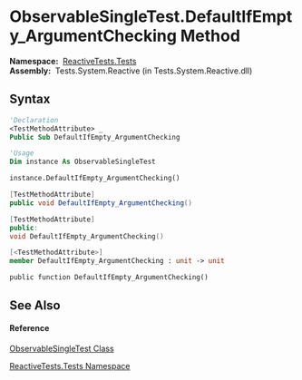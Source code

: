 # ObservableSingleTest.DefaultIfEmpty\_ArgumentChecking Method

**Namespace:**  [ReactiveTests.Tests](ReactiveTests.Tests\ReactiveTests.Tests.md)  
**Assembly:**  Tests.System.Reactive (in Tests.System.Reactive.dll)

## Syntax

```vb
'Declaration
<TestMethodAttribute> _
Public Sub DefaultIfEmpty_ArgumentChecking
```

```vb
'Usage
Dim instance As ObservableSingleTest

instance.DefaultIfEmpty_ArgumentChecking()
```

```csharp
[TestMethodAttribute]
public void DefaultIfEmpty_ArgumentChecking()
```

```c++
[TestMethodAttribute]
public:
void DefaultIfEmpty_ArgumentChecking()
```

```fsharp
[<TestMethodAttribute>]
member DefaultIfEmpty_ArgumentChecking : unit -> unit 
```

```jscript
public function DefaultIfEmpty_ArgumentChecking()
```

## See Also

#### Reference

[ObservableSingleTest Class](ObservableSingleTest\ObservableSingleTest.md)

[ReactiveTests.Tests Namespace](ReactiveTests.Tests\ReactiveTests.Tests.md)




